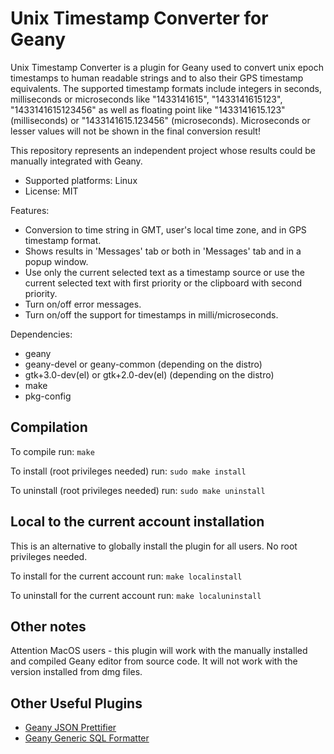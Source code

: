 Unix Timestamp Converter for Geany
==================================


Unix Timestamp Converter is a plugin for Geany used to convert unix
epoch timestamps to human readable strings and to also their GPS
timestamp equivalents. The supported timestamp formats include integers
in seconds, milliseconds or microseconds like "1433141615",
"1433141615123", "1433141615123456" as well as floating point like
"1433141615.123" (milliseconds) or "1433141615.123456"
(microseconds). Microseconds or lesser values will not be shown in the
final conversion result!

This repository represents an independent project whose results could
be manually integrated with Geany.

* Supported platforms: Linux
* License: MIT

Features:

* Conversion to time string in GMT, user's local time zone, and in GPS
timestamp format.
* Shows results in 'Messages' tab or both in 'Messages' tab and in
a popup window.
* Use only the current selected text as a timestamp source or use the
current selected text with first priority or the clipboard with second
priority.
* Turn on/off error messages.
* Turn on/off the support for timestamps in milli/microseconds.

Dependencies:

* geany
* geany-devel or geany-common  (depending on the distro)
* gtk+3.0-dev(el) or gtk+2.0-dev(el)  (depending on the distro)
* make
* pkg-config

Compilation
-----------

To compile run: `make`

To install (root privileges needed) run: `sudo make install`

To uninstall (root privileges needed) run: `sudo make uninstall`

Local to the current account installation
-----------------------------------------

This is an alternative to globally install the plugin for all users. No root privileges needed.

To install for the current account run: `make localinstall`

To uninstall for the current account run: `make localuninstall`

Other notes
-----------

Attention MacOS users - this plugin will work with the manually
installed and compiled Geany editor from source code. It will not work
with the version installed from dmg files.

Other Useful Plugins
--------------------
* [Geany JSON Prettifier](https://github.com/zhgzhg/Geany-JSON-Prettifier)
* [Geany Generic SQL Formatter](https://github.com/zhgzhg/Geany-Generic-SQL-Formatter)
